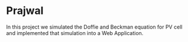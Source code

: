 # Prajwal
In this project we simulated the Doffie and Beckman equation for PV cell and implemented that simulation into a Web Application.
